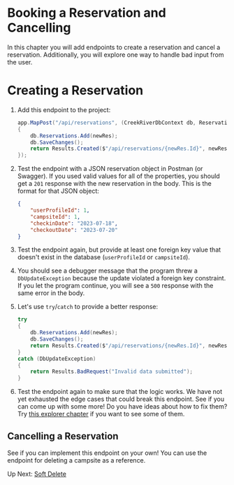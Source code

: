 # Booking a Reservation and Cancelling
In this chapter you will add endpoints to create a reservation and cancel a reservation. Additionally, you will explore one way to handle bad input from the user. 

# Creating a Reservation

1. Add this endpoint to the project:
    ``` csharp
    app.MapPost("/api/reservations", (CreekRiverDbContext db, Reservation newRes) =>
    {
        db.Reservations.Add(newRes);
        db.SaveChanges();
        return Results.Created($"/api/reservations/{newRes.Id}", newRes);
    });
    ```
1. Test the endpoint with a JSON reservation object in Postman (or Swagger). If you used valid values for all of the properties, you should get a `201` response with the new reservation in the body. This is the format for that JSON object:
    ``` json
    {
        "userProfileId": 1,
        "campsiteId": 1,
        "checkinDate": "2023-07-18",
        "checkoutDate": "2023-07-20"
    } 
    ```

1. Test the endpoint again, but provide at least one foreign key value that doesn't exist in the database (`userProfileId` or `campsiteId`). 

1. You should see a debugger message that the program threw a `DbUpdateException` because the update violated a foreign key constraint. If you let the program continue, you will see a `500` response with the same error in the body. 

1. Let's use `try`/`catch` to provide a better response:
    ``` csharp
    try
    {
        db.Reservations.Add(newRes);
        db.SaveChanges();
        return Results.Created($"/api/reservations/{newRes.Id}", newRes);
    }
    catch (DbUpdateException)
    {
        return Results.BadRequest("Invalid data submitted");
    }
    ```
1. Test the endpoint again to make sure that the logic works. We have not yet exhausted the edge cases that could break this endpoint. See if you can come up with some more! Do you have ideas about how to fix them? Try [this explorer chapter](./creek-river-reservation-validation.md) if you want to see some of them. 

## Cancelling a Reservation
See if you can implement this endpoint on your own! You can use the endpoint for deleting a campsite as a reference. 

Up Next: [Soft Delete](./creek-river-campsite-deactivate.md)